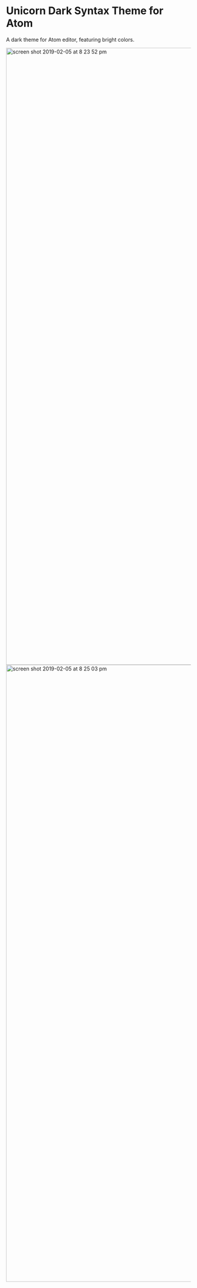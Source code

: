# Unicorn Dark Syntax Theme for Atom

A dark theme for Atom editor, featuring bright colors.

<img width="1680" alt="screen shot 2019-02-05 at 8 23 52 pm" src="https://user-images.githubusercontent.com/209344/52315265-3b5ec800-2984-11e9-9746-8c6ad06959d2.png">

<img width="1680" alt="screen shot 2019-02-05 at 8 25 03 pm" src="https://user-images.githubusercontent.com/209344/52315266-3bf75e80-2984-11e9-807c-271b38a0001e.png">
